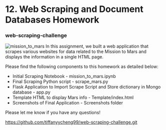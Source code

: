 # 12. Web Scraping and Document Databases Homework 
### web-scraping-challenge
![mission_to_mars](Images/mission_to_mars.png)
In this assignment, we built a web application that scrapes various websites for data related to the Mission to Mars and displays the information in a single HTML page. 

Please find the following components to this homework as detailed below:

* Initial Scraping Notebook  - mission_to_mars.ipynb
* Final Scraping Python script - scrape_mars.py
* Flask Application to Import Scrape Script and Store dictionary in Mongo database - app.py
* Template HTML to display Mars info - Template/index.html
* Screenshots of Final Application - Screenshots folder

Please let me know if you have any questions!

https://github.com/tiffanyycheng99/web-scraping-challenge.git
